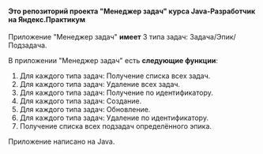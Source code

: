 #### Это репозиторий проекта "Менеджер задач" курса Java-Разработчик на Яндекс.Практикум

Приложение "Менеджер задач" **имеет** 3 типа задач: Задача/Эпик/Подзадача.

В приложении "Менеджер задач" есть **следующие функции**:
1. Для каждого типа задач: Получение списка всех задач.
2. Для каждого типа задач: Удаление всех задач.
3. Для каждого типа задач: Получение по идентификатору.
4. Для каждого типа задач: Создание.
5. Для каждого типа задач: Обновление.
6. Для каждого типа задач: Удаление по идентификатору.
7. Получение списка всех подзадач определённого эпика.


Приложение написано на Java.
